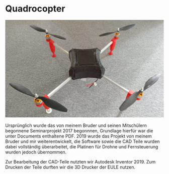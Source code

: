 # Quadrocopter
<img src="Doc/Drone.jpeg" alt="Drone">

Ursprünglich wurde das von meinem Bruder und seinen Mitschülern begonnene Seminarprojekt 2017 
begonnnen, Grundlage hierfür war die unter Documents enthaltene PDF.
2019 wurde das Projekt von meinem Bruder und mir weiterentwickelt, 
die Software sowie die CAD Teile wurden dabei vollständig überarbeitet, 
die Platinen für Drohne und Fernsteuerung wurden jedoch übernommen.

Zur Bearbeitung der CAD-Teile nutzten wir Autodesk Inventor 2019.
Zum Drucken der Teile durften wir die 3D Drucker der EULE nutzen.
